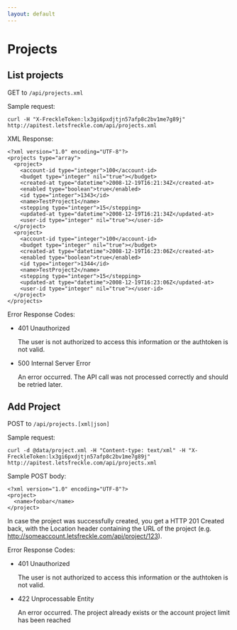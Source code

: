 ```yaml
---
layout: default
---
```

Projects
========

List projects
------------------

GET to `/api/projects.xml`

Sample request:

    curl -H "X-FreckleToken:lx3gi6pxdjtjn57afp8c2bv1me7g89j" http://apitest.letsfreckle.com/api/projects.xml

XML Response:

    <?xml version="1.0" encoding="UTF-8"?>
    <projects type="array">
      <project>
        <account-id type="integer">100</account-id>
        <budget type="integer" nil="true"></budget>
        <created-at type="datetime">2008-12-19T16:21:34Z</created-at>
        <enabled type="boolean">true</enabled>
        <id type="integer">1343</id>
        <name>TestProject1</name>
        <stepping type="integer">15</stepping>
        <updated-at type="datetime">2008-12-19T16:21:34Z</updated-at>
        <user-id type="integer" nil="true"></user-id>
      </project>
      <project>
        <account-id type="integer">100</account-id>
        <budget type="integer" nil="true"></budget>
        <created-at type="datetime">2008-12-19T16:23:06Z</created-at>
        <enabled type="boolean">true</enabled>
        <id type="integer">1344</id>
        <name>TestProject2</name>
        <stepping type="integer">15</stepping>
        <updated-at type="datetime">2008-12-19T16:23:06Z</updated-at>
        <user-id type="integer" nil="true"></user-id>
      </project>
    </projects>

Error Response Codes:

  * 401 Unauthorized

    The user is not authorized to access this information or the authtoken is not valid.

  * 500 Internal Server Error

    An error occurred. The API call was not processed correctly and should be retried later.

Add Project
-----------

POST to `/api/projects.[xml|json]`

Sample request:

    curl -d @data/project.xml -H "Content-type: text/xml" -H "X-FreckleToken:lx3gi6pxdjtjn57afp8c2bv1me7g89j" http://apitest.letsfreckle.com/api/projects.xml

Sample POST body:

    <?xml version="1.0" encoding="UTF-8"?>
    <project>
      <name>foobar</name>
    </project>

In case the project was successfully created, you get a HTTP 201 Created back, with the Location header containing the URL of the project (e.g. http://someaccount.letsfreckle.com/api/project/123).

Error Response Codes:

  * 401 Unauthorized

    The user is not authorized to access this information or the authtoken is not valid.

  * 422 Unprocessable Entity

    An error occurred. The project already exists or the account project limit has been reached
